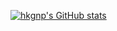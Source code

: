 [![hkgnp's GitHub stats](https://github-readme-stats.vercel.app/api?username=hkgnp)](https://github.com/anuraghazra/github-readme-stats)
